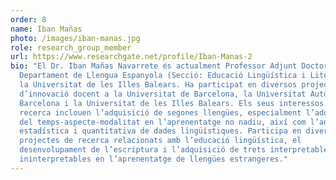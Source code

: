```yaml
---
order: 8
name: Iban Mañas
photo: /images/iban-manas.jpg
role: research_group_member
url: https://www.researchgate.net/profile/Iban-Manas-2
bio: "El Dr. Iban Mañas Navarrete és actualment Professor Adjunt Doctor al
  Departament de Llengua Espanyola (Secció: Educació Lingüística i Literària) de
  la Universitat de les Illes Balears. Ha participat en diversos projectes
  d’innovació docent a la Universitat de Barcelona, la Universitat Autònoma de
  Barcelona i la Universitat de les Illes Balears. Els seus interessos de
  recerca inclouen l’adquisició de segones llengües, especialment l’adquisició
  del temps-aspecte-modalitat en l’aprenentatge no nadiu, així com l’anàlisi
  estadística i quantitativa de dades lingüístiques. Participa en diversos
  projectes de recerca relacionats amb l’educació lingüística, el
  desenvolupament de l’escriptura i l’adquisició de trets interpretables i
  ininterpretables en l’aprenentatge de llengües estrangeres."
---
```

